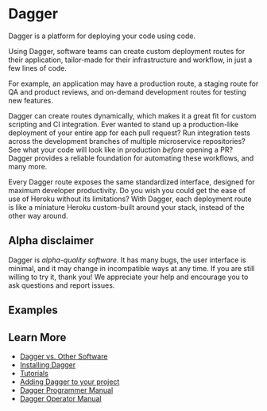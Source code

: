 # Dagger

Dagger is a platform for deploying your code using code.

Using Dagger, software teams can create custom deployment routes for their application, tailor-made for their infrastructure and workflow, in just a few lines of code.

For example, an application may have a production route, a staging route for QA and product reviews, and on-demand development routes for testing new features.

Dagger can create routes dynamically, which makes it a great fit for custom scripting and CI integration. Ever wanted to stand up a production-like deployment of your entire app for each pull request? Run integration tests across the development branches of multiple microservice repositories? See what your code will look like in production *before* opening a PR? Dagger provides a reliable foundation for automating these workflows, and many more.

Every Dagger route exposes the same standardized interface, designed for maximum developer productivity. Do you wish you could get the ease of use of Heroku without its limitations? With Dagger, each deployment route is like a miniature Heroku custom-built around your stack, instead of the other way around.

## Alpha disclaimer

Dagger is *alpha-quality software*. It has many bugs, the user interface is minimal, and it may change in incompatible ways at any time. If you are still willing to try it, thank you! We appreciate your help and encourage you to ask questions and report issues.

## Examples


## Learn More

* [Dagger vs. Other Software](doc/vs.md)
* [Installing Dagger](doc/install.md)
* [Tutorials](doc/tutorials.md)
* [Adding Dagger to your project](doc/adding_dagger.md)
* [Dagger Programmer Manual](doc/programmer.md)
* [Dagger Operator Manual](doc/operator.md)
